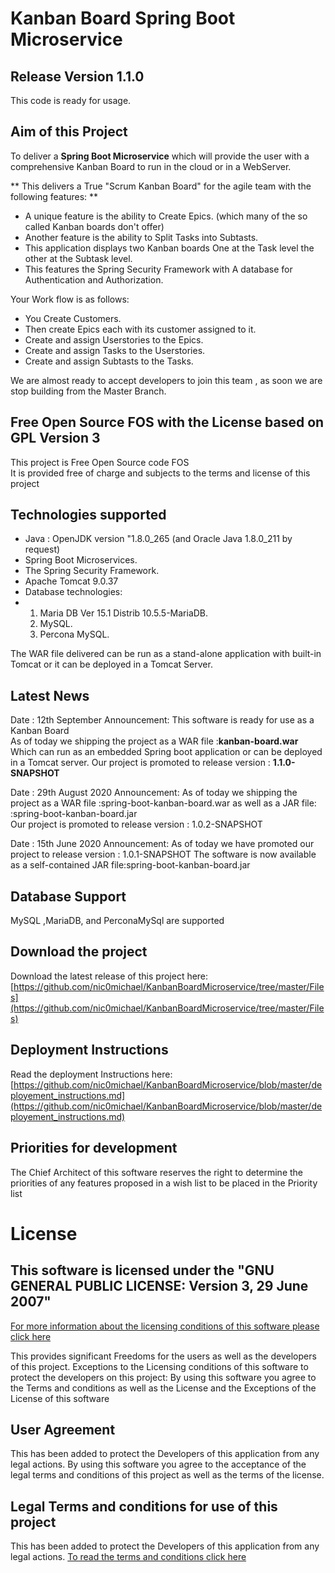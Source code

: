 # Kanban Board Spring Boot Microservice

## Release Version 1.1.0
This code is ready for usage.

## Aim of this Project
To deliver a **Spring Boot Microservice** which will provide the user with a comprehensive Kanban Board to run in the cloud or in a WebServer.


** This delivers a True "Scrum Kanban Board" for the agile team with the following features: **

  * A unique feature is the ability to Create Epics. (which many of the so called Kanban boards don't offer)
  * Another feature is the ability to Split Tasks into Subtasts. 
  * This application displays two Kanban boards One at the Task level the other at the Subtask level.
  * This features the Spring Security Framework with A database for Authentication and Authorization.
  

  Your Work flow is as follows:  
  
  * You Create Customers. 
  * Then create Epics each with its customer assigned to it.
  * Create and assign Userstories to the Epics.
  * Create and assign Tasks to the Userstories.
  * Create and assign Subtasts to the Tasks.


We are almost ready to accept developers to join this team , as soon we are stop building from the Master Branch.

## Free Open Source FOS with the License based on GPL Version 3
This project is Free Open Source code FOS  
It is provided free of charge and subjects to the terms and license of this project


## Technologies supported

  * Java : OpenJDK version "1.8.0_265 (and Oracle Java 1.8.0_211 by request)
  * Spring Boot Microservices. 
  * The Spring Security Framework.
  * Apache Tomcat 9.0.37
  * Database technologies:
  * 1. Maria DB Ver 15.1 Distrib 10.5.5-MariaDB.
    2. MySQL.
    3. Percona MySQL.

The WAR file delivered can be run as a stand-alone application with built-in Tomcat or it can be deployed in a Tomcat Server.




## Latest News
Date : 12th September
Announcement: This software is ready for use as a Kanban Board  
As of today we shipping the project as a WAR file :**kanban-board.war**  
Which can run as an embedded Spring boot application or can be deployed in a Tomcat server.
Our project is promoted to release version : **1.1.0-SNAPSHOT**

Date : 29th August 2020
Announcement: As of today we shipping the project as a WAR file :spring-boot-kanban-board.war as well as a JAR file: :spring-boot-kanban-board.jar  
Our project is promoted to release version : 1.0.2-SNAPSHOT

Date : 15th June 2020
Announcement: As of today we have promoted our project to release version : 1.0.1-SNAPSHOT
The software is now available as a self-contained JAR file:spring-boot-kanban-board.jar



## Database Support
MySQL ,MariaDB, and PerconaMySql are supported


## Download the project
Download the latest release of this project here: [https://github.com/nic0michael/KanbanBoardMicroservice/tree/master/Files](https://github.com/nic0michael/KanbanBoardMicroservice/tree/master/Files)

## Deployment Instructions
Read the deployment Instructions here: [https://github.com/nic0michael/KanbanBoardMicroservice/blob/master/deployement_instructions.md](https://github.com/nic0michael/KanbanBoardMicroservice/blob/master/deployement_instructions.md)


## Priorities for development
The Chief Architect of this software reserves the right to determine the priorities of any features proposed in a wish list to be placed in the Priority list


# License
## This software is licensed under the "GNU GENERAL PUBLIC LICENSE: Version 3, 29 June 2007"
[For more information about the licensing conditions of this software please click here](https://github.com/nic0michael/Nicos-Kanban-Board-Microservice/blob/master/license.md)

This provides significant Freedoms for the users as well as the developers of this project. 
Exceptions to the Licensing conditions of this software to protect the developers on this project:
By using this software you agree to the Terms and conditions as well as the License and the Exceptions of the License of this software


## User Agreement 
This has been added to protect the Developers of this application from any legal actions.
By using this software you agree to the acceptance of the legal terms and conditions of this project as well as the terms of the license.


## Legal Terms and conditions for use of this project
This has been added to protect the Developers of this application from any legal actions.
[To read the terms and conditions click here](https://github.com/nic0michael/Nicos-Kanban-Board-Microservice/blob/master/terms_and_conditions.md)

